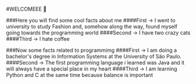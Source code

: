 #WELCOMEEE 👋

###Here you will find some cool facts about me
####First -> I went to university to study Fashion and, somehow along the way, found myself going towards the programming world
####Second -> I have two crazy cats
####Third -> I hate coffee

###Now some facts related to programmimg 
####First -> I am doing a bachelor's degree in Information Systems at the University of São Paulo.
####Second -> The first programming language i learned was Java and it will always have a special place in my heart
####Third -> I am learning Python and C at the same time because balance is important 



<!--
**mycaelli/mycaelli** is a ✨ _special_ ✨ repository because its `README.md` (this file) appears on your GitHub profile.

Here are some ideas to get you started:

- 🔭 I’m currently working on ...
- 🌱 I’m currently learning ...
- 👯 I’m looking to collaborate on ...
- 🤔 I’m looking for help with ...
- 💬 Ask me about ...
- 📫 How to reach me: ...
- 😄 Pronouns: ...
- ⚡ Fun fact: ...
-->
